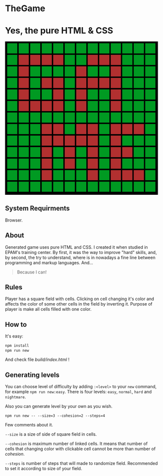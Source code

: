 # TheGame
# Yes, the pure HTML & CSS

![Game-image](https://raw.githubusercontent.com/akondratsky/TheGame/master/img.png)

## System Requirments

Browser.

## About

Generated game uses pure HTML and CSS. I created it when studied in EPAM's training center. By first, it was the way to improve "hard" skills, and, by second, the try to understand, where is in nowadays a fine line between programming and markup languages. And...

> Because I can!

## Rules

Player has a square field with cells. Clicking on cell changing it's color and affects the color of some other cells in the field by inverting it. Purpose of player is make all cells filled with one color.

## How to

It's easy:
```
npm install
npm run new
```
And check file *build/index.html* !

## Generating levels

You can choose level of difficulty by adding ```:<level>``` to your ```new``` command, for example ```npm run new:easy```. There is four levels: ```easy```, ```normal```, ```hard``` and ```nightmare```.

Also you can generate level by your own as you wish.
```
npm run new -- --size=3 --cohesion=2 --steps=4
```
Few comments about it.

```--size``` is a size of side of square field in cells.

```--cohesion``` is maximum number of linked cells. It means that number of cells that changing color with clickable cell cannot be more than number of _cohesion_.

```--steps``` is number of steps that will made to randomize field. Recommended to set it according to size of your field.
